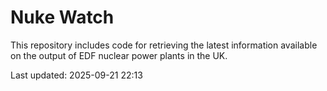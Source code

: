 # Nuke Watch

This repository includes code for retrieving the latest information available on the output of EDF nuclear power plants in the UK.

Last updated: 2025-09-21 22:13